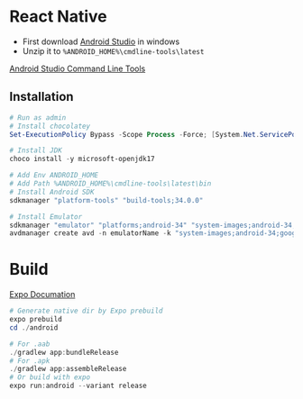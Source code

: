 # React Native

- First download [Android Studio](https://developer.android.google.cn/studio?hl=zh-cn) in windows
- Unzip it to `%ANDROID_HOME%\cmdline-tools\latest`

[Android Studio Command Line Tools](https://developer.android.google.cn/studio?hl=zh-cn)

## Installation

```powershell
# Run as admin
# Install chocolatey
Set-ExecutionPolicy Bypass -Scope Process -Force; [System.Net.ServicePointManager]::SecurityProtocol = [System.Net.ServicePointManager]::SecurityProtocol -bor 3072; iex ((New-Object System.Net.WebClient).DownloadString('https://community.chocolatey.org/install.ps1'))

# Install JDK
choco install -y microsoft-openjdk17

# Add Env ANDROID_HOME
# Add Path %ANDROID_HOME%\cmdline-tools\latest\bin
# Install Android SDK
sdkmanager "platform-tools" "build-tools;34.0.0"

# Install Emulator
sdkmanager "emulator" "platforms;android-34" "system-images;android-34;google_apis;x86_64"
avdmanager create avd -n emulatorName -k "system-images;android-34;google_apis;x86_64" -d "pixel"
```

# Build

[Expo Documation](https://docs.expo.dev/guides/local-app-production/)

```powershell
# Generate native dir by Expo prebuild
expo prebuild
cd ./android

# For .aab
./gradlew app:bundleRelease
# For .apk
./gradlew app:assembleRelease
# Or build with expo
expo run:android --variant release
```
